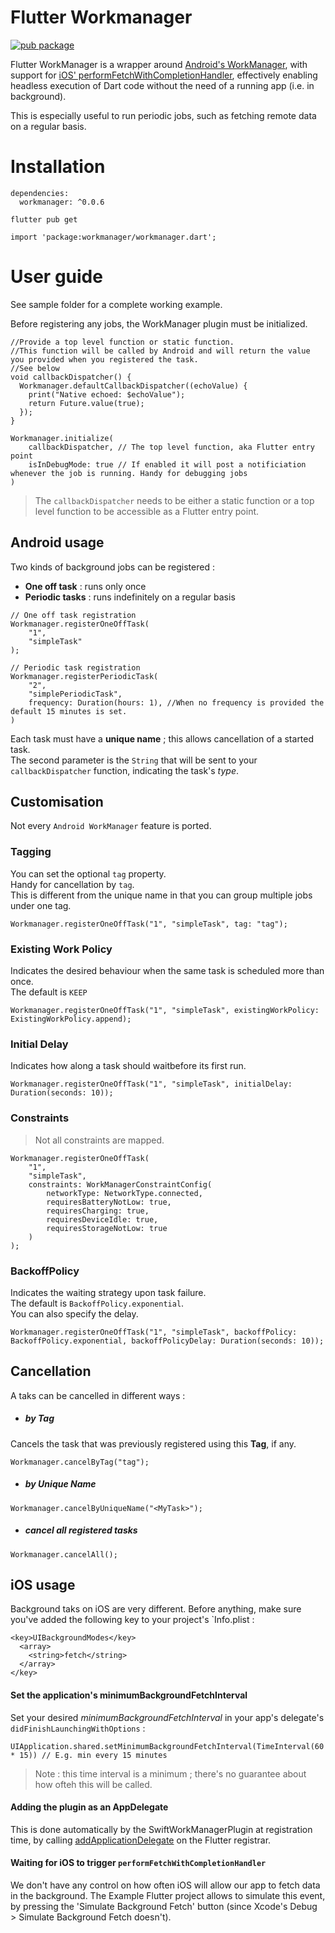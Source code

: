 # Flutter Workmanager
[![pub package](https://img.shields.io/pub/v/workmanager.svg)](https://pub.dartlang.org/packages/workmanager)

Flutter WorkManager is a wrapper around [Android's WorkManager](https://developer.android.com/topic/libraries/architecture/workmanager), with support for [iOS' performFetchWithCompletionHandler](https://developer.apple.com/documentation/uikit/uiapplicationdelegate/1623125-application), effectively enabling headless execution of Dart code without the need of a running app (i.e. in background).

This is especially useful to run periodic jobs, such as fetching remote data on a regular basis.

# Installation

```
dependencies:
  workmanager: ^0.0.6
```
```
flutter pub get
```
```
import 'package:workmanager/workmanager.dart';
```

# User guide

See sample folder for a complete working example.

Before registering any jobs, the WorkManager plugin must be initialized.

```
//Provide a top level function or static function.
//This function will be called by Android and will return the value you provided when you registered the task.
//See below
void callbackDispatcher() {
  Workmanager.defaultCallbackDispatcher((echoValue) {
    print("Native echoed: $echoValue");
    return Future.value(true);
  });
}

Workmanager.initialize(
    callbackDispatcher, // The top level function, aka Flutter entry point
    isInDebugMode: true // If enabled it will post a notificiation whenever the job is running. Handy for debugging jobs
)
```

> The `callbackDispatcher` needs to be either a static function or a top level function to be accessible as a Flutter entry point. 

## Android usage

Two kinds of background jobs can be registered :
- **One off task** : runs only once
- **Periodic tasks** : runs indefinitely on a regular basis

```
// One off task registration
Workmanager.registerOneOffTask(
    "1", 
    "simpleTask"
);

// Periodic task registration
Workmanager.registerPeriodicTask(
    "2", 
    "simplePeriodicTask", 
    frequency: Duration(hours: 1), //When no frequency is provided the default 15 minutes is set.
)
```

Each task must have a **unique name** ; this allows cancellation of a started task.  
The second parameter is the `String` that will be sent to your `callbackDispatcher` function, indicating the task's *type*.  

## Customisation
Not every `Android WorkManager` feature is ported.

### Tagging

You can set the optional `tag` property.  
Handy for cancellation by `tag`.  
This is different from the unique name in that you can group multiple jobs under one tag.  

```
Workmanager.registerOneOffTask("1", "simpleTask", tag: "tag");
```

### Existing Work Policy

Indicates the desired behaviour when the same task is scheduled more than once.  
The default is `KEEP`

```
Workmanager.registerOneOffTask("1", "simpleTask", existingWorkPolicy: ExistingWorkPolicy.append);
```

### Initial Delay

Indicates how along a task should waitbefore its first run.

```
Workmanager.registerOneOffTask("1", "simpleTask", initialDelay: Duration(seconds: 10));
```

### Constraints
> Not all constraints are mapped.

```
Workmanager.registerOneOffTask(
    "1", 
    "simpleTask", 
    constraints: WorkManagerConstraintConfig(
        networkType: NetworkType.connected,
        requiresBatteryNotLow: true,
        requiresCharging: true,
        requiresDeviceIdle: true,
        requiresStorageNotLow: true
    )
);
```

### BackoffPolicy
Indicates the waiting strategy upon task failure.  
The default is `BackoffPolicy.exponential`.    
You can also specify the delay. 

```
Workmanager.registerOneOffTask("1", "simpleTask", backoffPolicy: BackoffPolicy.exponential, backoffPolicyDelay: Duration(seconds: 10));
```

## Cancellation

A taks can be cancelled in different ways :  
- ##### by Tag

Cancels the task that was previously registered using this **Tag**, if any.  

```
Workmanager.cancelByTag("tag");
```

- ##### by Unique Name
```
Workmanager.cancelByUniqueName("<MyTask>");
```

- ##### cancel all registered tasks

```
Workmanager.cancelAll();
```

## iOS usage

Background taks on iOS are very different. Before anything, make sure you've added the following key to your project's `Info.plist :
```
<key>UIBackgroundModes</key>
  <array>
    <string>fetch</string>
  </array>
</key>
```

#### Set the application's minimumBackgroundFetchInterval

Set your desired *minimumBackgroundFetchInterval* in your app's delegate's `didFinishLaunchingWithOptions` :

`UIApplication.shared.setMinimumBackgroundFetchInterval(TimeInterval(60 * 15)) // E.g. min every 15 minutes`
> Note : this time interval is a minimum ; there's no guarantee about how ofteh this will be called. 

#### Adding the plugin as an AppDelegate

This is done automatically by the SwiftWorkManagerPlugin at registration time, by calling [addApplicationDelegate](https://api.flutter.dev/objcdoc/Protocols/FlutterPluginRegistrar.html#/c:objc(pl)FlutterPluginRegistrar(im)addApplicationDelegate:) on the Flutter registrar.

#### Waiting for iOS to trigger `performFetchWithCompletionHandler`

We don't have any control on how often iOS will allow our app to fetch data in the background. The Example Flutter project allows to simulate this event, by pressing the 'Simulate Background Fetch' button (since Xcode's Debug > Simulate Background Fetch doesn't). 
